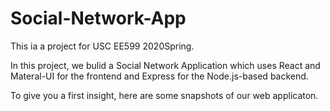 # Social-Network-App
This ia a project for USC EE599 2020Spring.

In this project, we bulid a Social Network Application which uses React and Materal-UI for the frontend and Express for the Node.js-based backend.

To give you a first insight, here are some snapshots of our web applicaton.
